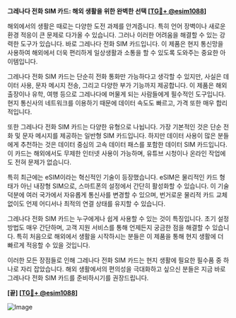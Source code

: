 **그레나다 전화 SIM 카드: 해외 생활을 위한 완벽한 선택 [[TG💪+ @esim1088](https://t.me/s/esim1088)]**

해외에서의 생활은 때로는 다양한 도전 과제를 안겨줍니다. 특히 언어 장벽이나 새로운 환경 적응이 큰 문제로 다가올 수 있습니다. 그러나 이러한 어려움을 해결할 수 있는 강력한 도구가 있습니다. 바로 그레나다 전화 SIM 카드입니다. 이 제품은 현지 통신망을 사용하여 해외에서 더욱 편리하게 일상생활과 소통을 할 수 있도록 도와주는 중요한 아이템입니다.

그레나다 전화 SIM 카드는 단순히 전화 통화만 가능하다고 생각할 수 있지만, 사실은 데이터 사용, 문자 메시지 전송, 그리고 다양한 부가 기능까지 제공합니다. 이 제품은 해외 출장이나 유학, 여행 등으로 그레나다에 머물게 되는 사람들에게 필수적인 도구입니다. 현지 통신사의 네트워크를 이용하기 때문에 데이터 속도도 빠르고, 가격 또한 매우 합리적입니다.

또한 그레나다 전화 SIM 카드는 다양한 유형으로 나뉩니다. 가장 기본적인 것은 단순 전화 및 문자 메시지를 제공하는 일반형 SIM 카드입니다. 하지만 데이터 사용이 많은 분들에게 추천하는 것은 데이터 중심의 고속 데이터 패스를 포함한 데이터 SIM 카드입니다. 이 카드는 해외에서도 무제한 인터넷 사용이 가능하며, 유튜브 시청이나 온라인 작업에도 전혀 문제가 없습니다.

특히 최근에는 eSIM이라는 혁신적인 기술이 등장했습니다. eSIM은 물리적인 카드 형태가 아닌 내장형 SIM으로, 스마트폰의 설정에서 간단히 활성화할 수 있습니다. 이 기술 덕분에 여러 국가에서 자유롭게 통신사를 변경할 수 있으며, 번거로운 물리적 카드 교체 없이도 언제 어디서나 최적의 연결 상태를 유지할 수 있습니다.

그레나다 전화 SIM 카드는 누구에게나 쉽게 사용할 수 있는 것이 특징입니다. 초기 설정 방법도 매우 간단하며, 고객 지원 서비스를 통해 언제든지 궁금한 점을 해결할 수 있습니다. 특히 처음으로 해외에서 생활을 시작하시는 분들은 이 제품을 통해 현지 생활에 더 빠르게 적응할 수 있을 것입니다.

이러한 모든 장점들로 인해 그레나다 전화 SIM 카드는 현지 생활에 필요한 필수품 중 하나로 자리 잡았습니다. 해외 생활에서의 편의성을 극대화하고 싶으신 분들은 지금 바로 그레나다 전화 SIM 카드를 준비하시기를 권장드립니다.

**[끝] [[TG💪+ @esim1088](https://t.me/s/esim1088)]**

![Image](https://i.postimg.cc/Y0z9fWf4/image.png)
